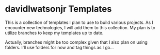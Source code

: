 # davidlwatsonjr Templates

This is a collection of templates I plan to use to build various projects. As I encounter new technologies, I will add them to this collection. My plan is to utilize branches to keep my templates up to date.

Actually, branches might be too complex given that I also plan on using folders. I'll use folders for now and tag things as I go...
